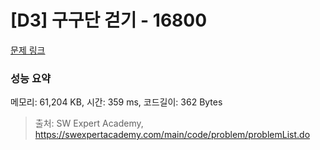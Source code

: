 # [D3] 구구단 걷기 - 16800 

[문제 링크](https://swexpertacademy.com/main/code/problem/problemDetail.do?contestProbId=AYaf9W8afyMDFAQ9) 

### 성능 요약

메모리: 61,204 KB, 시간: 359 ms, 코드길이: 362 Bytes



> 출처: SW Expert Academy, https://swexpertacademy.com/main/code/problem/problemList.do